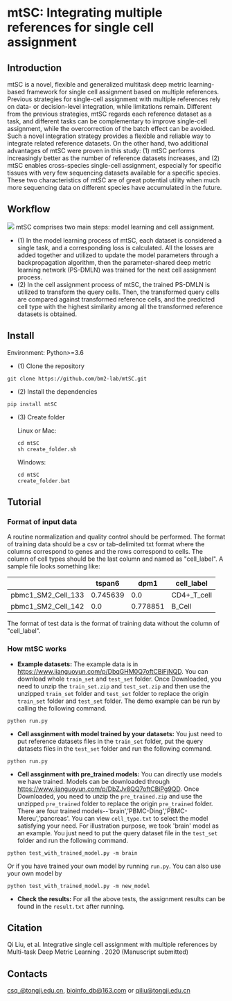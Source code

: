 # mtSC: Integrating multiple references for single cell assignment
## Introduction
mtSC is a novel, flexible and generalized multitask deep metric learning-based framework for single cell assignment based on multiple references. Previous strategies for single-cell assignment with multiple references rely on data- or decision-level integration, while limitations remain. Different from the previous strategies, mtSC regards each reference dataset as a task, and different tasks can be complementary to improve single-cell assignment, while the overcorrection of the batch effect can be avoided. Such a novel integration strategy provides a flexible and reliable way to integrate related reference datasets. On the other hand, two additional advantages of mtSC were proven in this study: (1) mtSC performs increasingly better as the number of reference datasets increases, and (2) mtSC enables cross-species single-cell assignment, especially for specific tissues with very few sequencing datasets available for a specific species. These two characteristics of mtSC are of great potential utility when much more sequencing data on different species have accumulated in the future.
## Workflow
![](https://github.com/bm2-lab/mtSC/blob/master/mtSC_workflow.jpg)
mtSC comprises two main steps: model learning and cell assignment.
* (1) In the model learning process of mtSC, each dataset is considered a single task, and a corresponding loss is calculated. All the losses are added together and utilized to update the model parameters through a backpropagation algorithm, then the parameter-shared deep metric learning network (PS-DMLN) was trained for the next cell assignment process.
* (2) In the cell assignment process of mtSC, the trained PS-DMLN is utilized to transform the query cells. Then, the transformed query cells are compared against transformed reference cells, and the predicted cell type with the highest similarity among all the transformed reference datasets is obtained.

## Install
Environment: Python>=3.6
* (1) Clone the repository
```
git clone https://github.com/bm2-lab/mtSC.git  
```
* (2) Install the dependencies
```
pip install mtSC
```
* (3) Create folder 

   Linux or Mac:
   ```
   cd mtSC
   sh create_folder.sh
   ```
   Windows:
   ```
   cd mtSC
   create_folder.bat
   ```
## Tutorial
### Format of input data
A routine normalization and quality control should be performed. The format of training data should be a csv or tab-delimited txt format where the columns correspond to genes and the rows correspond to cells. The column of cell types should be the last column and named as "cell_label". A sample file looks something like:

|   | tspan6 | dpm1 | cell_label |
| ------------- | ------------- |------------- | ------------- |
| pbmc1_SM2_Cell_133  | 0.745639  |0.0  |CD4+_T_cell |
| pbmc1_SM2_Cell_142  | 0.0  |0.778851  |B_Cell  |

The format of test data is the format of training data without the column of "cell_label".
### How mtSC works
* **Example datasets:** The example data is in https://www.jianguoyun.com/p/DbqGHM0Q7oftCBiFjNQD. You can download whole `train_set` and `test_set` folder. Once Downloaded, you need to unzip the `train_set.zip` and `test_set.zip` and then  use the unzipped `train_set` folder and `test_set` folder to replace the origin `train_set` folder and `test_set` folder. The demo example can be run by calling the following command.
```
python run.py
```
* **Cell assginment with model trained by your datasets:** You just need to put reference datasets files in the `train_set` folder, put the query datasets files in the `test_set` folder and run the following command.
```
python run.py
```
* **Cell assginment with pre_trained models:** You can directly use models we have trained. Models can be downloaded through https://www.jianguoyun.com/p/DbZJv8QQ7oftCBiPg9QD. Once Downloaded, you need to unzip the `pre_trained.zip`  and use the unzipped `pre_trained` folder to replace the origin `pre_trained` folder. There are four trained models--'brain','PBMC-Ding','PBMC-Mereu','pancreas'. You can view `cell_type.txt`  to select the model satisfying your need. For illustration purpose, we took 'brain' model as an example. You just need to put the query dataset file in the `test_set` folder and run the following command.
```
python test_with_trained_model.py -m brain
```
Or if you have trained your own model by running `run.py`. You can also use your own model by
```
python test_with_trained_model.py -m new_model
```
* **Check the results:** For all the above tests, the assignment results can be found in the `result.txt`  after running.
## Citation  
Qi Liu, et al. Integrative single cell assignment with multiple references by Multi-task Deep Metric Learning
. 2020 (Manuscript submitted)  
## Contacts  
csq_@tongji.edu.cn, bioinfo_db@163.com or qiliu@tongji.edu.cn

